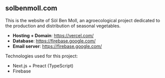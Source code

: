 ## solbenmoll.com

This is the website of Sòl Ben Moll, an agroecological project dedicated to the production and distribution of seasonal vegetables.

- **Hosting + Domain**: https://vercel.com/
- **Database**: https://firebase.google.com/
- **Email server**: https://firebase.google.com/

Technologies used for this project:

- Next.js + Preact (TypeScript)
- Firebase

